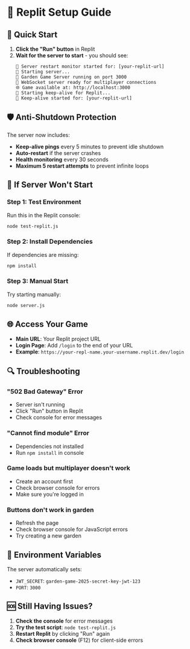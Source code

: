 # 🌱 Replit Setup Guide

## 🚀 Quick Start

1. **Click the "Run" button** in Replit
2. **Wait for the server to start** - you should see:
   ```
   🔄 Server restart monitor started for: [your-replit-url]
   🚀 Starting server...
   🌱 Garden Game Server running on port 3000
   📡 WebSocket server ready for multiplayer connections
   🌐 Game available at: http://localhost:3000
   🔄 Starting keep-alive for Replit...
   🔄 Keep-alive started for: [your-replit-url]
   ```

## 🛡️ Anti-Shutdown Protection

The server now includes:
- **Keep-alive pings** every 5 minutes to prevent idle shutdown
- **Auto-restart** if the server crashes
- **Health monitoring** every 30 seconds
- **Maximum 5 restart attempts** to prevent infinite loops

## 🔧 If Server Won't Start

### Step 1: Test Environment
Run this in the Replit console:
```bash
node test-replit.js
```

### Step 2: Install Dependencies
If dependencies are missing:
```bash
npm install
```

### Step 3: Manual Start
Try starting manually:
```bash
node server.js
```

## 🌐 Access Your Game

- **Main URL**: Your Replit project URL
- **Login Page**: Add `/login` to the end of your URL
- **Example**: `https://your-repl-name.your-username.replit.dev/login`

## 🔍 Troubleshooting

### "502 Bad Gateway" Error
- Server isn't running
- Click "Run" button in Replit
- Check console for error messages

### "Cannot find module" Error
- Dependencies not installed
- Run `npm install` in console

### Game loads but multiplayer doesn't work
- Create an account first
- Check browser console for errors
- Make sure you're logged in

### Buttons don't work in garden
- Refresh the page
- Check browser console for JavaScript errors
- Try creating a new garden

## 📝 Environment Variables

The server automatically sets:
- `JWT_SECRET`: `garden-game-2025-secret-key-jwt-123`
- `PORT`: `3000`

## 🆘 Still Having Issues?

1. **Check the console** for error messages
2. **Try the test script**: `node test-replit.js`
3. **Restart Replit** by clicking "Run" again
4. **Check browser console** (F12) for client-side errors
